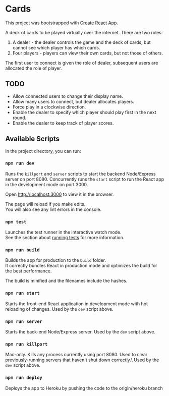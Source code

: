 # Cards

This project was bootstrapped with [Create React App](https://github.com/facebook/create-react-app).

A deck of cards to be played virtually over the internet. There are two roles:
1. A dealer - the dealer controls the game and the deck of cards, but cannot see which player has which cards.
2. Four players - players can view their own cards, but not those of others.

The first user to connect is given the role of dealer, subsequent users are allocated the role of player.

## TODO

* Allow connected users to change their display name.
* Allow many users to connect, but dealer allocates players.
* Force play in a clockwise direction.
* Enable the dealer to specify which player should play first in the next round.
* Enable the dealer to keep track of player scores.

## Available Scripts

In the project directory, you can run:

### `npm run dev`

Runs the `killport` and `server` scripts to start the backend Node/Express server on port 8080.
Concurrently runs the `start` script to run the React app in the development mode on port 3000.

Open [http://localhost:3000](http://localhost:3000) to view it in the browser.

The page will reload if you make edits.\
You will also see any lint errors in the console.

### `npm test`
Launches the test runner in the interactive watch mode.\
See the section about [running tests](https://facebook.github.io/create-react-app/docs/running-tests) for more information.

### `npm run build`
Builds the app for production to the `build` folder.\
It correctly bundles React in production mode and optimizes the build for the best performance.

The build is minified and the filenames include the hashes.

### `npm run start`
Starts the front-end React application in development mode with hot reloading of changes. Used by the `dev` script above.

### `npm run server`
Starts the back-end Node/Express server. Used by the `dev` script above.
### `npm run killport`
Mac-only. Kills any process currently using port 8080. Used to clear previously-running servers that haven't shut down correctly.\ 
Used by the `dev` script above.

### `npm run deploy`
Deploys the app to Heroku by pushing the code to the origin/heroku branch
